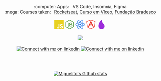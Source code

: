 <div align="center">
  :computer: Apps: &nbsp; VS Code, Insomnia, Figma
  <br/>
  :mega: Courses taken: &nbsp; 
    <a href="https://rocketseat.com.br/">Rocketseat</a>, 
    <a href="https://www.cursoemvideo.com/">Curso em Vídeo</a>, 
    <a href="https://www.ev.org.br/">Fundação Bradesco</a>
  <br/><br/>
  <code><img height="30" src="/img/js.svg"></code>
  <code><img height="30" src="/img/node.svg"></code>
  <code><img height="30" src="/img/react.svg"></code>
  <code><img height="30" src="/img/angular.svg"></code>
  <code><img height="30" src="/img/elixir.svg"></code>
  <br/><br/>
   
  <a href="https://www.codewars.com/users/miguel-l-b">
  <img src="https://www.codewars.com/users/miguel-l-b/badges/small"/> </a> <br/><br/>
  <a href="https://www.linkedin.com/in/miguel-lb">
  <img src="https://img.shields.io/badge/LinkedIn-000000?style=for-the-badge&logo=linkedin&logoColor=0690FA#gh-dark-mode-only" alt="Connect with me on linkedin">
  </a>
  <a href="https://www.tabnews.com.br/miguellb">
  <img src="https://img.shields.io/badge/TabNews-000000?style=for-the-badge&logo=tabnews&logoColor=0690FA#gh-dark-mode-only" alt="Connect with me on linkedin">
  </a>

  <br/><br/>
  
  <a href="https://github.com/anuraghazra/github-readme-stats#gh-dark-mode-only">
  <img height=259 src="https://github-readme-stats-git-masterrstaa-rickstaa.vercel.app/api?username=miguel-l-b&theme=dracula&bg_color=020203#gh-dark-mode-only" alt="Miguelito's Github stats" />
  </a>
